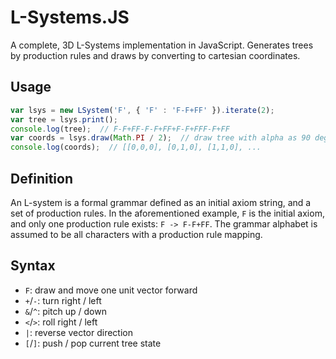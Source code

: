 L-Systems.JS
============

A complete, 3D L-Systems implementation in JavaScript. Generates trees by
production rules and draws by converting to cartesian coordinates.

Usage
-----

```js
var lsys = new LSystem('F', { 'F' : 'F-F+FF' }).iterate(2);
var tree = lsys.print();
console.log(tree);  // F-F+FF-F-F+FF+F-F+FFF-F+FF
var coords = lsys.draw(Math.PI / 2);  // draw tree with alpha as 90 degrees
console.log(coords);  // [[0,0,0], [0,1,0], [1,1,0], ...
```

Definition
------

An L-system is a formal grammar defined as an initial axiom string, and a set
of production rules. In the aforementioned example, `F` is the initial axiom,
and only one production rule exists: `F -> F-F+FF`. The grammar alphabet is
assumed to be all characters with a production rule mapping.

Syntax
------

 - `F`: draw and move one unit vector forward
 - `+`/`-`: turn right / left
 - `&`/`^`: pitch up / down
 - `<`/`>`: roll right / left
 - `|`: reverse vector direction
 - `[`/`]`: push / pop current tree state
